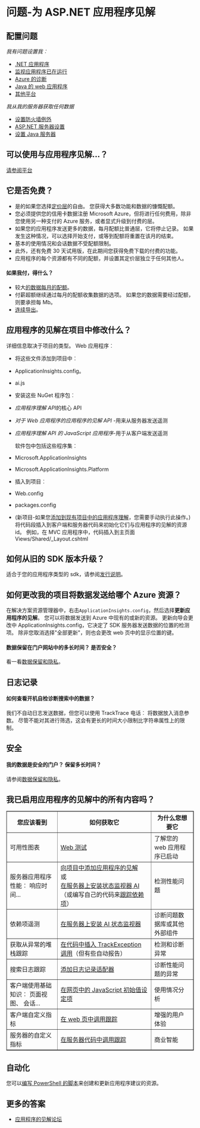 <properties 
    pageTitle="故障排除和相关应用程序的见解问题" 
    description="某些东西在 Visual Studio 应用程序理解不清楚或不起作用？ 请在此处。" 
    services="application-insights" 
    documentationCenter=".net"
    authors="alancameronwills" 
    manager="douge"/>

<tags 
    ms.service="application-insights" 
    ms.workload="mobile" 
    ms.tgt_pltfrm="ibiza" 
    ms.devlang="na" 
    ms.topic="article" 
    ms.date="08/24/2016" 
    ms.author="awills"/>
 
# <a name="questions---application-insights-for-aspnet"></a>问题-为 ASP.NET 应用程序见解

## <a name="configuration-problems"></a>配置问题

*我有问题设置我︰*

* [.NET 应用程序](app-insights-asp-net-troubleshoot-no-data.md)
* [监视应用程序已在运行](app-insights-monitor-performance-live-website-now.md#troubleshooting)
* [Azure 的诊断](app-insights-azure-diagnostics.md)
* [Java 的 web 应用程序](app-insights-java-troubleshoot.md)
* [其他平台](app-insights-platforms.md)

*我从我的服务器获取任何数据*

* [设置防火墙例外](app-insights-ip-addresses.md)
* [ASP.NET 服务器设置](app-insights-monitor-performance-live-website-now.md)
* [设置 Java 服务器](app-insights-java-agent.md)


## <a name="can-i-use-application-insights-with-"></a>可以使用与应用程序见解...？

[请参阅平台][platforms]


## <a name="is-it-free"></a>它是否免费？

* 是的如果您选择[定价层](app-insights-pricing.md)的自由。 您获得大多数功能和数据的慷慨配额。 
* 您必须提供您的信用卡数据注册 Microsoft Azure，但将进行任何费用，除非您使用另一种支付的 Azure 服务，或者显式升级到付费的层。
* 如果您的应用程序发送更多的数据，每月配额比普通层，它将停止记录。 如果发生这种情况，可以选择开始支付，或等到配额将重置在该月的结束。
* 基本的使用情况和会话数据不受配额限制。
* 此外，还有免费 30 天试用版，在此期间您获得免费下载的付费的功能。
* 应用程序的每个资源都有不同的配额，并设置其定价层独立于任何其他人。

#### <a name="what-do-i-get-if-i-pay"></a>如果我付，得什么？

* 较大[的数据每月的配额](https://azure.microsoft.com/pricing/details/application-insights/)。
* 付薪超额继续通过每月的配额收集数据的选项。 如果您的数据需要经过配额，则要承担每 Mb。
* [连续导出](app-insights-export-telemetry.md)。


## <a name="q14"></a>应用程序的见解在项目中修改什么？

详细信息取决于项目的类型。 Web 应用程序︰


+ 将这些文件添加到项目中︰

 + ApplicationInsights.config。 
 + ai.js


+ 安装这些 NuGet 程序包︰

 -  *应用程序理解 API*的核心 API

 -  *对于 Web 应用程序的应用程序的见解 API* -用来从服务器发送遥测

 -  *应用程序理解 API 的 JavaScript 应用程序*-用于从客户端发送遥测

    软件包中包括这些程序集︰

 - Microsoft.ApplicationInsights

 - Microsoft.ApplicationInsights.Platform

+ 插入到项目︰

 - Web.config

 - packages.config

+ (新项目-如果您[添加到现有项目中的应用程序理解][start]，您需要手动执行此操作。)将代码段插入到客户端和服务器代码来初始化它们与应用程序的见解的资源 id。 例如，在 MVC 应用程序中，代码插入到主页面 Views/Shared/_Layout.cshtml


## <a name="how-do-i-upgrade-from-older-sdk-versions"></a>如何从旧的 SDK 版本升级？

适合于您的应用程序类型的 sdk，请参阅[发行说明](app-insights-release-notes.md)。 



## <a name="update"></a>如何更改我的项目将数据发送给哪个 Azure 资源？

在解决方案资源管理器中，右击`ApplicationInsights.config`，然后选择**更新应用程序的见解**。 您可以将数据发送到 Azure 中现有的或新的资源。 更新向导会更改中 ApplicationInsights.config，它决定了 SDK 服务器发送数据的位置的检测项。 除非您取消选择"全部更新"，则也会更改 web 页中的显示位置的键。


#### <a name="data"></a>数据保留在门户网站中的多长时间？ 是否安全？

看一看[数据保留和隐私][data]。

## <a name="logging"></a>日志记录

#### <a name="post"></a>如何查看开机自检诊断搜索中的数据？

我们不自动日志发送数据，但您可以使用 TrackTrace 电话︰ 将数据放入消息参数。 尽管不能对其进行筛选，这会有更长的时间大小限制比字符串属性上的限制。 

## <a name="security"></a>安全

#### <a name="is-my-data-secure-in-the-portal-how-long-is-it-retained"></a>我的数据是安全的门户？ 保留多长时间？

请参阅[数据保留和隐私][data]。


## <a name="q17"></a>我已启用应用程序的见解中的所有内容吗？

<table border="1">
<tr><th>您应该看到</th><th>如何获取它</th><th>为什么您想要它</th></tr>
<tr><td>可用性图表</td><td><a href="../app-insights-monitor-web-app-availability/">Web 测试</a></td><td>了解您的 web 应用程序已启动</td></tr>
<tr><td>服务器应用程序性能︰ 响应时间...
</td><td><a href="../app-insights-asp-net/">向项目中添加应用程序的见解</a><br/>或 <br/><a href="../app-insights-monitor-performance-live-website-now/">在服务器上安装状态监视器 AI</a> （或编写自己的代码来<a href="../app-insights-api-custom-events-metrics/#track-dependency">跟踪依赖项</a>）</td><td>检测性能问题</td></tr>
<tr><td>依赖项遥测</td><td><a href="../app-insights-monitor-performance-live-website-now/">在服务器上安装 AI 状态监视器</a></td><td>诊断问题数据库或其他外部组件</td></tr>
<tr><td>获取从异常的堆栈跟踪</td><td><a href="../app-insights-search-diagnostic-logs/#exceptions">在代码中插入 TrackException 调用</a>（但有些自动报告）</td><td>检测和诊断异常</td></tr>
<tr><td>搜索日志跟踪</td><td><a href="../app-insights-search-diagnostic-logs/">添加日志记录适配器</a></td><td>诊断性能问题的异常</td></tr>
<tr><td>客户端使用基础知识︰ 页面视图、 会话...</td><td><a href="../app-insights-javascript/">在网页中的 JavaScript 初始值设定项</a></td><td>使用情况分析</td></tr>
<tr><td>客户端自定义指标</td><td><a href="../app-insights-api-custom-events-metrics/">在 web 页中调用跟踪</a></td><td>增强的用户体验</td></tr>
<tr><td>服务器的自定义指标</td><td><a href="../app-insights-api-custom-events-metrics/">在服务器代码中调用跟踪</a></td><td>商业智能</td></tr>
</table>


## <a name="automation"></a>自动化

您可以[编写 PowerShell 的脚本](app-insights-powershell.md)来创建和更新应用程序建议的资源。

## <a name="more-answers"></a>更多的答案

* [应用程序的见解论坛](https://social.msdn.microsoft.com/Forums/vstudio/en-US/home?forum=ApplicationInsights)


<!--Link references-->

[data]: app-insights-data-retention-privacy.md
[platforms]: app-insights-platforms.md
[start]: app-insights-overview.md
[windows]: app-insights-windows-get-started.md

 